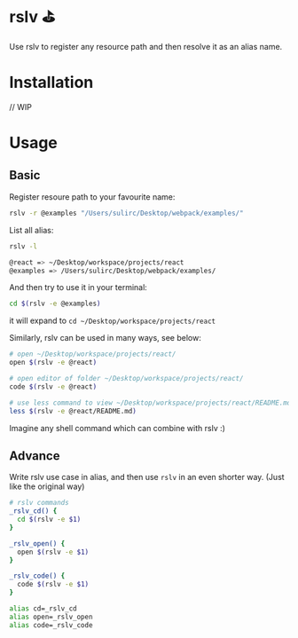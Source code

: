 # rslv ⛳️

Use rslv to register any resource path and then resolve it as an alias name.

# Installation

// WIP

# Usage

## Basic

Register resoure path to your favourite name:

```bash
rslv -r @examples "/Users/sulirc/Desktop/webpack/examples/"
```

List all alias:

```bash
rslv -l

@react => ~/Desktop/workspace/projects/react
@examples => /Users/sulirc/Desktop/webpack/examples/
```

And then try to use it in your terminal:

```bash
cd $(rslv -e @examples)
```

it will expand to `cd ~/Desktop/workspace/projects/react`

Similarly, rslv can be used in many ways, see below:

```bash
# open ~/Desktop/workspace/projects/react/
open $(rslv -e @react)

# open editor of folder ~/Desktop/workspace/projects/react/
code $(rslv -e @react)

# use less command to view ~/Desktop/workspace/projects/react/README.md
less $(rslv -e @react/README.md)
```

Imagine any shell command which can combine with rslv :)

## Advance

Write rslv use case in alias, and then use `rslv` in an even shorter way. (Just like the original way)

```bash
# rslv commands
_rslv_cd() {
  cd $(rslv -e $1)
}

_rslv_open() {
  open $(rslv -e $1)
}

_rslv_code() {
  code $(rslv -e $1)
}

alias cd=_rslv_cd
alias open=_rslv_open
alias code=_rslv_code
```
